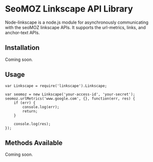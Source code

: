 # SeoMOZ Linkscape API Library

Node-linkscape is a node.js module for asynchronously communicating with the
seoMOZ linkscape APIs. It supports the url-metrics, links, and anchor-text
APIs.

## Installation

Coming soon.

## Usage

    var Linkscape = require('linkscape').Linkscape;

    var seomoz = new Linkscape('your-access-id', 'your-secret');
    seomoz.urlMetrics('www.google.com', {}, function(err, res) {
        if (err) {
            console.log(err);
            return;
        }

        console.log(res);
    });

## Methods Available

Coming soon.
